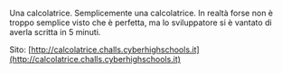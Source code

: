 Una calcolatrice. Semplicemente una calcolatrice. In realtà forse non è troppo semplice visto che è perfetta, ma lo sviluppatore si è vantato di averla scritta in 5 minuti.

Sito: [http://calcolatrice.challs.cyberhighschools.it](http://calcolatrice.challs.cyberhighschools.it)
